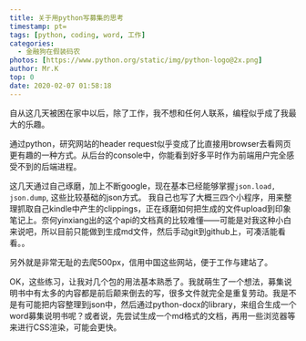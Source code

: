 ```yaml
---
title: 关于用python写募集的思考
timestamp: pt=
tags: [python, coding, word, 工作]
categories:
  - 金融狗在假装码农
photos: [https://www.python.org/static/img/python-logo@2x.png]
author: Mr.K
top: 0
date: 2020-02-07 01:58:18
---
```

自从这几天被困在家中以后，除了工作，我不想和任何人联系，编程似乎成了我最大的乐趣。

<!-- more -->通过python，研究网站的header request似乎变成了比直接用browser去看网页更有趣的一种方式。从后台的console中，你能看到好多平时作为前端用户完全感受不到的后端进程。 

这几天通过自己琢磨，加上不断google，现在基本已经能够掌握`json.load, json.dump`, 这些比较基础的json方式。
我自己也写了大概三四个小程序，用来整理抓取自己kindle中产生的clippings，正在琢磨如何把生成的文件upload到印象笔记上。奈何yinxiang出的这个api的文档真的比较难懂——可能是对我这种小白来说吧，所以目前只能做到生成md文件，然后手动git到github上，可凑活能看看。。

另外就是非常无耻的去爬500px，信用中国这些网站，便于工作与建站了。

OK，这些练习，让我对几个包的用法基本熟悉了。我就萌生了一个想法，募集说明书中有太多的内容都是前后颠来倒去的写，很多文件就完全是重复劳动。我是不是有可能把内容整理到json中，然后通过python-docx的library，来组合生成一个word募集说明书呢？或者说，先尝试生成一个md格式的文档，再用一些浏览器等来进行CSS渲染，可能会更快。